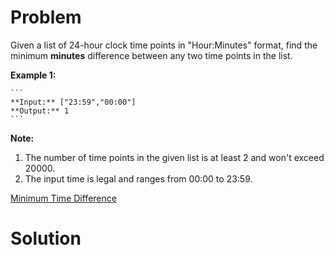 
# Problem

Given a list of 24-hour clock time points in "Hour:Minutes" format, find the
minimum **minutes** difference between any two time points in the list.

**Example 1:**  

    ```
    **Input:** ["23:59","00:00"]
    **Output:** 1
    ```

**Note:**  

  1. The number of time points in the given list is at least 2 and won't exceed 20000.
  2. The input time is legal and ranges from 00:00 to 23:59.



[Minimum Time Difference](https://leetcode.com/problems/minimum-time-difference)

# Solution



